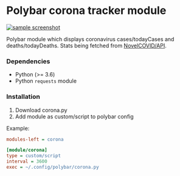 # Polybar corona tracker module

[![sample screenshot](https://i.imgur.com/jvdMCrs.png)](https://i.imgur.com/jvdMCrs.png)

Polybar module which displays coronavirus cases/todayCases and
deaths/todayDeaths. Stats being fetched from
[NovelCOVID/API](https://github.com/NovelCOVID/API).

### Dependencies

- Python (>= 3.6)
- Python `requests` module

### Installation

1. Download corona.py
2. Add module as custom/script to polybar config

Example:

```ini
modules-left = corona

[module/corona]
type = custom/script
interval = 3600
exec = ~/.config/polybar/corona.py
```
